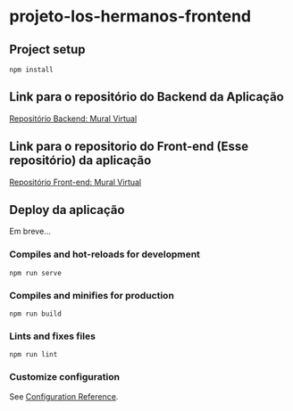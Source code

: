 # projeto-los-hermanos-frontend

## Project setup
```
npm install
```
## Link para o repositório do Backend da Aplicação

[Repositório Backend: Mural Virtual](https://github.com/pdr-dev71/projeto-los-hermanos-backend)

## Link para o repositorio do Front-end (Esse repositório) da aplicação

[Repositório Front-end: Mural Virtual](https://github.com/jacksonPrimo/projeto-los-hermanos-frontend)

## Deploy da aplicação

Em breve...


### Compiles and hot-reloads for development
```
npm run serve
```

### Compiles and minifies for production
```
npm run build
```

### Lints and fixes files
```
npm run lint
```

### Customize configuration
See [Configuration Reference](https://cli.vuejs.org/config/).



